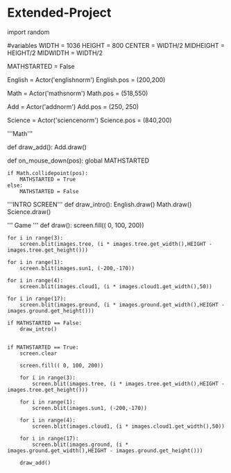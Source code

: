 # Extended-Project
import random

#variables
WIDTH = 1036
HEIGHT = 800
CENTER = WIDTH/2
MIDHEIGHT = HEIGHT/2
MIDWIDTH = WIDTH/2

MATHSTARTED = False

English = Actor('englishnorm')
English.pos = (200,200)

Math = Actor('mathsnorm')
Math.pos = (518,550)

Add = Actor('addnorm')
Add.pos = (250, 250)

Science = Actor('sciencenorm')
Science.pos = (840,200)

'''Math'''

def draw_add():
    Add.draw()


def on_mouse_down(pos):
    global MATHSTARTED

    if Math.collidepoint(pos):
        MATHSTARTED = True
    else:
        MATHSTARTED = False


'''INTRO SCREEN'''
def draw_intro():
    English.draw()
    Math.draw()
    Science.draw()

''' Game '''
def draw():
    screen.fill(( 0, 100, 200))

    for i in range(3):
        screen.blit(images.tree, (i * images.tree.get_width(),HEIGHT - images.tree.get_height()))

    for i in range(1):
        screen.blit(images.sun1, (-200,-170))

    for i in range(4):
        screen.blit(images.cloud1, (i * images.cloud1.get_width(),50))

    for i in range(17):
        screen.blit(images.ground, (i * images.ground.get_width(),HEIGHT - images.ground.get_height()))

    if MATHSTARTED == False:
        draw_intro()


    if MATHSTARTED == True:
        screen.clear

        screen.fill(( 0, 100, 200))

        for i in range(3):
            screen.blit(images.tree, (i * images.tree.get_width(),HEIGHT - images.tree.get_height()))

        for i in range(1):
            screen.blit(images.sun1, (-200,-170))

        for i in range(4):
            screen.blit(images.cloud1, (i * images.cloud1.get_width(),50))

        for i in range(17):
            screen.blit(images.ground, (i * images.ground.get_width(),HEIGHT - images.ground.get_height()))

        draw_add()
